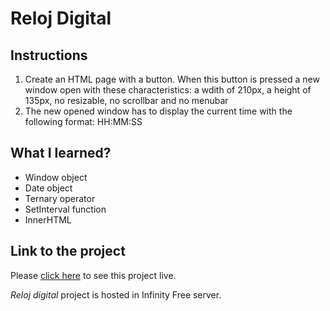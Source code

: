 # Reloj Digital

## Instructions

1. Create an HTML page with a button. When this button is pressed a new window open with these characteristics: a wdith of 210px, a height of 135px, no resizable, no scrollbar and no menubar
2. The new opened window has to display the current time with the following format: HH:MM:SS

## What I learned?

- Window object
- Date object
- Ternary operator
- SetInterval function
- InnerHTML

## Link to the project
Please [click here](http://foc-dwes.epizy.com/dwec/03/) to see this project live. 

*Reloj digital* project is hosted in Infinity Free server.
